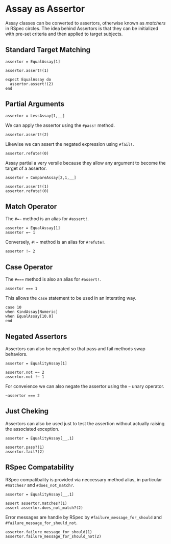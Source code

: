 # Assay as Assertor

Assay classes can be converted to assertors, otherwise known as *matchers* in
RSpec circles. The idea behind Assertors is that they can be initialized with
pre-set criteria and then applied to target subjects.

## Standard Target Matching

    assertor = EqualAssay[1]

    assertor.assert!(1)

    expect EqualAssay do
      assertor.assert!(2)
    end

## Partial Arguments

    assertor = LessAssay[1,__]

We can apply the assertor using the `#pass!` method.

    assertor.assert!(2)

Likewise we can assert the negated expression using `#fail!`.

    assertor.refute!(0)

Assay partial a very versile because they allow any argument to become
the target of a assertor.

    assertor = CompareAssay[2,1,__]

    assertor.assert!(1)
    assertor.refute!(0)

## Match Operator

The `#=~` method is an alias for `#assert!`.

    assertor = EqualAssay[1]
    assertor =~ 1

Conversely, `#!~` method is an alias for `#refute!`.

    assertor !~ 2

## Case Operator

The `#===` method is also an alias for `#assert!`.

    assertor === 1

This allows the `case` statement to be used in an intersting way.

    case 10
    when KindAssay[Numeric]
    when EqualAssay[10.0]
    end

## Negated Assertors

Assertors can also be negated so that pass and fail methods swap behaviors.

    assertor = EqualityAssay[1]

    assertor.not =~ 2
    assertor.not !~ 1

For conveience we can also negate the assertor using the `~` unary operator.

    ~assertor === 2

## Just Cheking

Assertors can also be used just to test the assertion without actually 
raising the associated exception.

    assertor = EqualityAssay[__,1]

    assertor.pass?(1)
    assertor.fail?(2)

## RSpec Compatability

RSpec compatibality is provided via neccessary method alias, in particular
`#matches?` and `#does_not_match?`.

    assertor = EqualityAssay[__,1]

    assert assertor.matches?(1)
    assert assertor.does_not_match?(2)

Error messages are handle by RSpec by `#failure_message_for_should` and
`#failure_message_for_should_not`.

    assertor.failure_message_for_should(1)
    assertor.failure_message_for_should_not(2)

